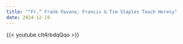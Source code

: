 ```yaml
---
title: "“Fr.” Frank Pavone, Francis & Tim Staples Teach Heresy"
date: 2024-12-19
---
```


{{< youtube cIt4rbdqQqo >}}
